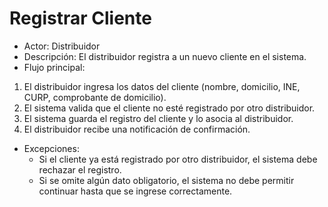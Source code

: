# Registrar Cliente

   - Actor: Distribuidor
   - Descripción: El distribuidor registra a un nuevo cliente en el sistema.
   - Flujo principal:

   1. El distribuidor ingresa los datos del cliente (nombre, domicilio, INE, CURP, comprobante de domicilio).
   2. El sistema valida que el cliente no esté registrado por otro distribuidor.
   3. El sistema guarda el registro del cliente y lo asocia al distribuidor.
   4. El distribuidor recibe una notificación de confirmación.

   - Excepciones:
     - Si el cliente ya está registrado por otro distribuidor, el sistema debe rechazar el registro.
     - Si se omite algún dato obligatorio, el sistema no debe permitir continuar hasta que se ingrese correctamente.
